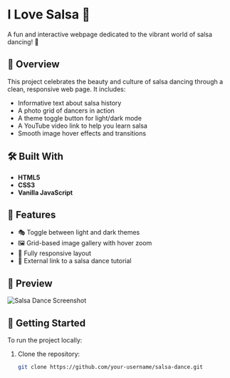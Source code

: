 # I Love Salsa 💃

A fun and interactive webpage dedicated to the vibrant world of salsa dancing! 🌟

## 📌 Overview

This project celebrates the beauty and culture of salsa dancing through a clean, responsive web page. It includes:

- Informative text about salsa history
- A photo grid of dancers in action
- A theme toggle button for light/dark mode
- A YouTube video link to help you learn salsa
- Smooth image hover effects and transitions

## 🛠️ Built With

- **HTML5**
- **CSS3**
- **Vanilla JavaScript**

## 🎨 Features

- 🎭 Toggle between light and dark themes
- 🖼️ Grid-based image gallery with hover zoom
- 📱 Fully responsive layout
- 🎥 External link to a salsa dance tutorial

## 📸 Preview

![Salsa Dance Screenshot](https://hudsonriverpark.org/app/uploads/2022/06/941A3280.jpg-Sunset-Salsa-Pier-76-1440x960.jpg)

## 🚀 Getting Started

To run the project locally:

1. Clone the repository:
   ```bash
   git clone https://github.com/your-username/salsa-dance.git
